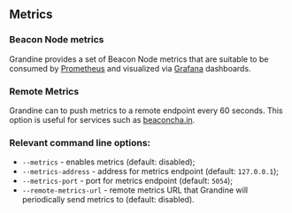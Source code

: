 ## Metrics

### Beacon Node metrics

Grandine provides a set of Beacon Node metrics that are suitable to be consumed by [Prometheus](https://github.com/prometheus/prometheus) and visualized via [Grafana](https://github.com/grafana/grafana) dashboards. 

### Remote Metrics 

Grandine can to push metrics to a remote endpoint every 60 seconds. This option is useful for services such as [beaconcha.in](https://kb.beaconcha.in/beaconcha.in-explorer/mobile-app-less-than-greater-than-beacon-node).

### Relevant command line options:

* `--metrics` - enables metrics (default: disabled);
* `--metrics-address` - address for metrics endpoint (default: `127.0.0.1`);
* `--metrics-port` - port for metrics endpoint (default: `5054`);
* `--remote-metrics-url` - remote metrics URL that Grandine will periodically send metrics to (default: disabled).
